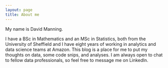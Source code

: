 ```yaml
---
layout: page
title: About me
---
```


My name is David Manning. 

I have a BSc in Mathematics and an MSc in Statistics, both from the University of Sheffield and I have eight years of working in analytics and data science teams at Amazon.
This blog is a place for me to put my thoughts on data, some code snips, and analyses. I am always open to chat to fellow data professionals, so feel free to message me on LinkedIn.

